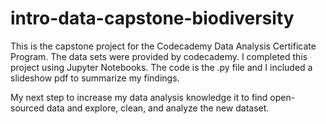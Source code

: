 # intro-data-capstone-biodiversity

This is the capstone project for the Codecademy Data Analysis Certificate Program. The data sets were provided by codecademy.
I completed this project using Jupyter Notebooks. The code is the .py file and I included a slideshow pdf to summarize my findings.

My next step to increase my data analysis knowledge it to find open-sourced data and explore, clean, and analyze the new dataset.
